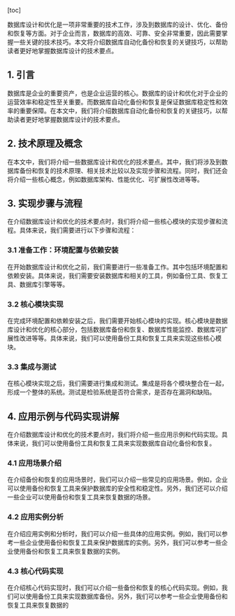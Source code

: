 
[toc]                    
                
                
数据库设计和优化是一项非常重要的技术工作，涉及到数据库的设计、优化、备份和恢复等方面。对于企业而言，数据库的高效、可靠、安全非常重要，因此需要掌握一些关键的技术技巧。本文将介绍数据库自动化备份和恢复的关键技巧，以帮助读者更好地掌握数据库设计的技术要点。

## 1. 引言

数据库是企业的重要资产，也是企业运营的核心。数据库的设计和优化对于企业的运营效率和稳定性至关重要。而数据库自动化备份和恢复是保证数据库稳定性和效率的重要保障。在本文中，我们将介绍数据库自动化备份和恢复的关键技巧，以帮助读者更好地掌握数据库设计的技术要点。

## 2. 技术原理及概念

在本文中，我们将介绍一些数据库设计和优化的技术要点。其中，我们将涉及到数据库备份和恢复的技术原理、相关技术比较以及实现步骤和流程。同时，我们还会将介绍一些核心概念，例如数据库架构、性能优化、可扩展性改进等等。

## 3. 实现步骤与流程

在介绍数据库设计和优化的技术要点时，我们将介绍一些核心模块的实现步骤和流程。具体来说，我们需要进行以下步骤和流程：

### 3.1 准备工作：环境配置与依赖安装

在开始数据库设计和优化之前，我们需要进行一些准备工作。其中包括环境配置和依赖安装。具体来说，我们需要安装数据库和相关的工具，例如备份工具、恢复工具、数据库引擎等等。

### 3.2 核心模块实现

在完成环境配置和依赖安装之后，我们需要开始核心模块的实现。核心模块是数据库设计和优化的核心部分，包括数据库备份和恢复、数据库性能监控、数据库可扩展性改进等等。具体来说，我们可以使用备份工具和恢复工具来实现这些核心模块。

### 3.3 集成与测试

在核心模块实现之后，我们需要进行集成和测试。集成是将各个模块整合在一起，形成一个整体的系统。测试是检验系统是否符合需求，是否存在漏洞和缺陷。

## 4. 应用示例与代码实现讲解

在介绍数据库设计和优化的技术要点时，我们将介绍一些应用示例和代码实现。具体来说，我们可以使用备份工具和恢复工具来实现数据库自动化备份和恢复。

### 4.1 应用场景介绍

在介绍备份和恢复的应用场景时，我们可以介绍一些常见的应用场景。例如，企业可以使用备份和恢复工具来保护数据库的安全性和稳定性。另外，我们还可以介绍一些企业可以使用备份和恢复工具来恢复数据的场景。

### 4.2 应用实例分析

在介绍应用实例和分析时，我们可以介绍一些具体的应用实例。例如，我们可以参考一些企业使用备份和恢复工具来保护数据库的实例。另外，我们可以参考一些企业使用备份和恢复工具来恢复数据的实例。

### 4.3 核心代码实现

在介绍核心代码实现时，我们可以介绍一些备份和恢复的核心代码实现。例如，我们可以使用备份工具来实现数据库备份。另外，我们可以参考一些企业使用备份和恢复工具来恢复数据的

